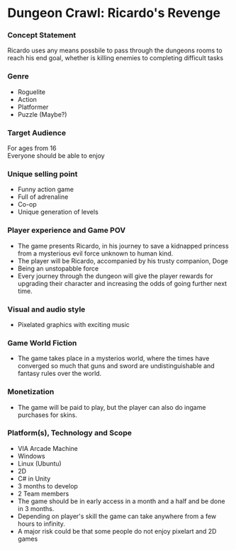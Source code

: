 # Dungeon Crawl: Ricardo's Revenge

### Concept Statement
<p>Ricardo uses any means possbile to pass through the dungeons rooms to reach his end goal, whether is killing enemies to completing difficult tasks</p>

### Genre
- Roguelite
- Action
- Platformer
- Puzzle (Maybe?)

### Target Audience
<p>
For ages from 16
<br>Everyone should be able to enjoy
</p>

### Unique selling point
- Funny action game
- Full of adrenaline
- Co-op
- Unique generation of levels

### Player experience and Game POV
- The game presents Ricardo, in his journey to save a kidnapped princess from a mysterious evil force unknown to human kind.
- The player will be Ricardo, accompanied by his trusty companion, Doge
- Being an unstopabble force
- Every journey through the dungeon will give the player rewards for upgrading their character and increasing the odds of going further next time.

### Visual and audio style
- Pixelated graphics with exciting music

### Game World Fiction
- The game takes place in a mysterios world, where the times have converged so much that guns and sword are undistinguishable and fantasy rules over the world.

### Monetization
- The game will be paid to play, but the player can also do ingame purchases for skins.

### Platform(s), Technology and Scope
- VIA Arcade Machine
- Windows
- Linux (Ubuntu)
- 2D
- C# in Unity
- 3 months to develop
- 2 Team members
- The game should be in early access in a month and a half and be done in 3 months.
- Depending on player's skill the game can take anywhere from a few hours to infinity.
- A major risk could be that some people do not enjoy pixelart and 2D games